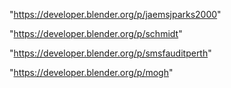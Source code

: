 "https://developer.blender.org/p/jaemsjparks2000"

"https://developer.blender.org/p/schmidt"

 
"https://developer.blender.org/p/smsfauditperth"


"https://developer.blender.org/p/mogh"


 
